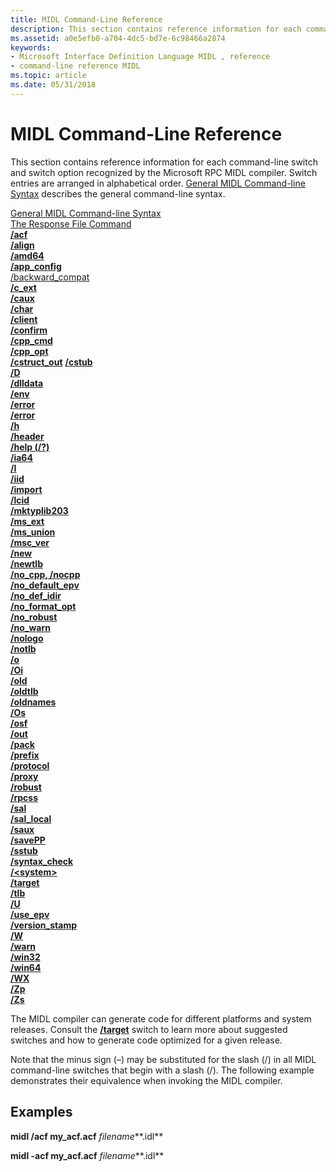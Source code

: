 ```yaml
---
title: MIDL Command-Line Reference
description: This section contains reference information for each command-line switch and switch option recognized by the Microsoft RPC MIDL compiler.
ms.assetid: a0e5efb0-a704-4dc5-bd7e-6c98466a2874
keywords:
- Microsoft Interface Definition Language MIDL , reference
- command-line reference MIDL
ms.topic: article
ms.date: 05/31/2018
---
```


# MIDL Command-Line Reference

This section contains reference information for each command-line switch and switch option recognized by the Microsoft RPC MIDL compiler. Switch entries are arranged in alphabetical order. [General MIDL Command-line Syntax](general-midl-command-line-syntax.md) describes the general command-line syntax.

<dl>

[General MIDL Command-line Syntax](general-midl-command-line-syntax.md)  
[The Response File Command](the-response-file-command.md)  
[**/acf**](-acf.md)  
[**/align**](-align.md)  
[**/amd64**](-amd64.md)  
[**/app\_config**](-app-config.md)  
[/backward\_compat](-backward-compat.md)  
[**/c\_ext**](-c-ext.md)  
[**/caux**](-caux.md)  
[**/char**](-char.md)  
[**/client**](-client.md)  
[**/confirm**](-confirm.md)  
[**/cpp\_cmd**](-cpp-cmd.md)  
[**/cpp\_opt**](-cpp-opt.md)  
[**/cstruct_out**](-cstruct-out.md)
[**/cstub**](-cstub.md)  
[**/D**](-d.md)  
[**/dlldata**](-dlldata.md)  
[**/env**](-env.md)  
[**/error**](-error.md)  
[**/error**](-error.md)  
[**/h**](-h.md)  
[**/header**](-header.md)  
[**/help (/?)**](-help-.md)  
[**/ia64**](-ia64.md)  
[**/I**](-i.md)  
[**/iid**](-iid.md)  
[**/import**](-import.md)  
[**/lcid**](-lcid.md)  
[**/mktyplib203**](-mktyplib203.md)  
[**/ms\_ext**](-ms-ext.md)  
[**/ms\_union**](-ms-union.md)  
[**/msc\_ver**](-msc-ver.md)  
[**/new**](-new.md)  
[**/newtlb**](-newtlb.md)  
[**/no\_cpp, /nocpp**](-no-cpp-nocpp.md)  
[**/no\_default\_epv**](-no-default-epv.md)  
[**/no\_def\_idir**](-no-def-idir.md)  
[**/no\_format\_opt**](-no-format-opt.md)  
[**/no\_robust**](-no-robust.md)  
[**/no\_warn**](-no-warn.md)  
[**/nologo**](-nologo.md)  
[**/notlb**](-notlb.md)  
[**/o**](-o.md)  
[**/Oi**](-oi.md)  
[**/old**](-old.md)  
[**/oldtlb**](-oldtlb.md)  
[**/oldnames**](-oldnames.md)  
[**/Os**](-os.md)  
[**/osf**](-osf.md)  
[**/out**](-out.md)  
[**/pack**](-pack.md)  
[**/prefix**](-prefix.md)  
[**/protocol**](-protocol.md)  
[**/proxy**](-proxy.md)  
[**/robust**](-robust.md)  
[**/rpcss**](-rpcss.md)  
[**/sal**](-sal.md)  
[**/sal\_local**](-sal-local.md)  
[**/saux**](-saux.md)  
[**/savePP**](-savepp.md)  
[**/sstub**](-sstub.md)  
[**/syntax\_check**](-syntax-check.md)  
[**/&lt;system&gt;**](-system-.md)  
[**/target**](-target.md)  
[**/tlb**](-tlb.md)  
[**/U**](-u.md)  
[**/use\_epv**](-use-epv.md)  
[**/version\_stamp**](-version-stamp.md)  
[**/W**](-w.md)  
[**/warn**](-warn.md)  
[**/win32**](-win32.md)  
[**/win64**](-win64.md)  
[**/WX**](-wx.md)  
[**/Zp**](-zp.md)  
[**/Zs**](-zs.md)  
</dl>

The MIDL compiler can generate code for different platforms and system releases. Consult the [**/target**](-target.md) switch to learn more about suggested switches and how to generate code optimized for a given release.

Note that the minus sign (–) may be substituted for the slash (/) in all MIDL command-line switches that begin with a slash (/). The following example demonstrates their equivalence when invoking the MIDL compiler.

## Examples

**midl /acf my\_acf.acf** *filename***.idl**

**midl -acf my\_acf.acf** *filename***.idl**

 

 




